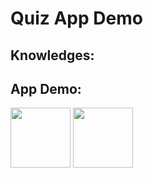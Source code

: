 # Quiz App Demo

## Knowledges:

## App Demo:

<p float="left">
	<img src ="/quiz_screen.png" width ="96" />
	<img src ="/result_screen.png" width ="96" />
</p>



